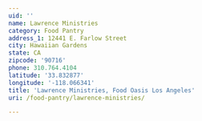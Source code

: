 ```yaml
---
uid: ''
name: Lawrence Ministries
category: Food Pantry
address_1: 12441 E. Farlow Street
city: Hawaiian Gardens
state: CA
zipcode: '90716'
phone: 310.764.4104
latitude: '33.832877'
longitude: '-118.066341'
title: 'Lawrence Ministries, Food Oasis Los Angeles'
uri: /food-pantry/lawrence-ministries/

---
```

